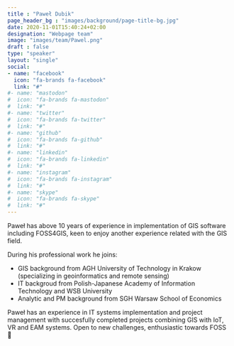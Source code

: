 ```yaml
---
title : "Paweł Dubik"
page_header_bg : "images/background/page-title-bg.jpg"
date: 2020-11-01T15:40:24+02:00
designation: "Webpage team"
image: "images/team/Pawel.png"
draft : false
type: "speaker"
layout: "single"
social:
- name: "facebook"
  icon: "fa-brands fa-facebook"
  link: "#"
#- name: "mastodon"
#  icon: "fa-brands fa-mastodon"
#  link: "#"
#- name: "twitter"
#  icon: "fa-brands fa-twitter"
#  link: "#"
#- name: "github"
#  icon: "fa-brands fa-github"
#  link: "#"
#- name: "linkedin"
#  icon: "fa-brands fa-linkedin"
#  link: "#"
#- name: "instagram"
#  icon: "fa-brands fa-instagram"
#  link: "#"
#- name: "skype"
#  icon: "fa-brands fa-skype"
#  link: "#"
---
```


Paweł has above 10 years of experience in implementation of GIS software including FOSS4GIS, keen to enjoy another experience related with the GIS field. 

During his professional work he joins:
- GIS background from AGH University of Technology in Krakow (specializing in geoinformatics and remote sensing) 
- IT backgroud from Polish-Japanese Academy of Information Technology  and WSB University
- Analytic and PM background from SGH Warsaw School of Economics

Paweł has an experience in IT systems implementation and project management with succesfully completed  projects combining GIS with IoT, VR and EAM systems. Open to new challenges, enthusiastic towards FOSS 🙂